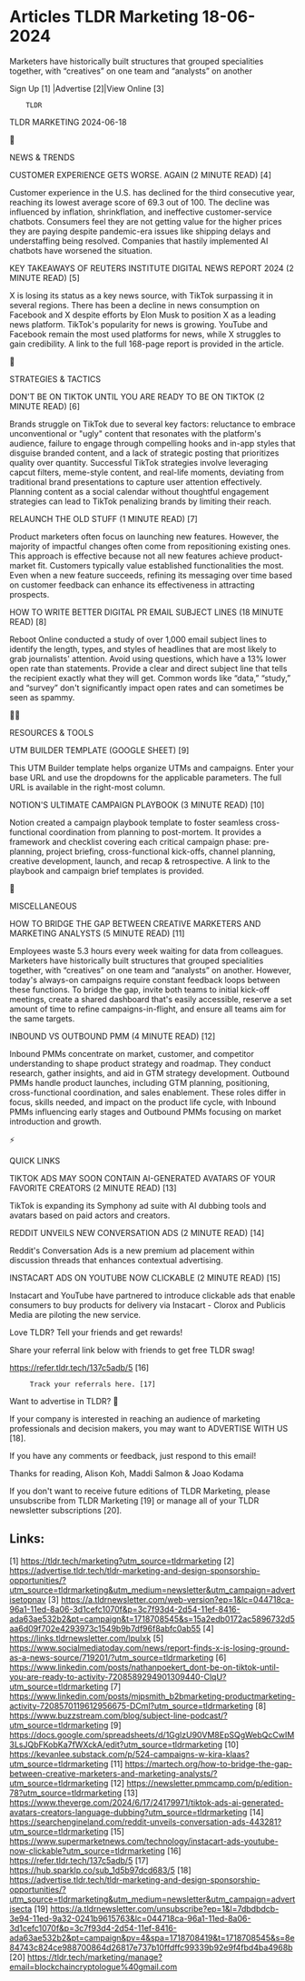 # Articles TLDR Marketing 18-06-2024

Marketers have historically built structures that grouped specialities
together, with “creatives” on one team and “analysts” on
another  

 Sign Up [1] |Advertise [2]|View Online [3] 

		TLDR 

TLDR MARKETING 2024-06-18

📱 

NEWS & TRENDS

 CUSTOMER EXPERIENCE GETS WORSE. AGAIN (2 MINUTE READ) [4] 

 Customer experience in the U.S. has declined for the third
consecutive year, reaching its lowest average score of 69.3 out of
100. The decline was influenced by inflation, shrinkflation, and
ineffective customer-service chatbots. Consumers feel they are not
getting value for the higher prices they are paying despite
pandemic-era issues like shipping delays and understaffing being
resolved. Companies that hastily implemented AI chatbots have worsened
the situation. 

 KEY TAKEAWAYS OF REUTERS INSTITUTE DIGITAL NEWS REPORT 2024 (2 MINUTE
READ) [5] 

 X is losing its status as a key news source, with TikTok surpassing
it in several regions. There has been a decline in news consumption on
Facebook and X despite efforts by Elon Musk to position X as a leading
news platform. TikTok's popularity for news is growing. YouTube and
Facebook remain the most used platforms for news, while X struggles to
gain credibility. A link to the full 168-page report is provided in
the article. 

🚀 

STRATEGIES & TACTICS

 DON'T BE ON TIKTOK UNTIL YOU ARE READY TO BE ON TIKTOK (2 MINUTE
READ) [6] 

 Brands struggle on TikTok due to several key factors: reluctance to
embrace unconventional or "ugly" content that resonates with the
platform's audience, failure to engage through compelling hooks and
in-app styles that disguise branded content, and a lack of strategic
posting that prioritizes quality over quantity. Successful TikTok
strategies involve leveraging capcut filters, meme-style content, and
real-life moments, deviating from traditional brand presentations to
capture user attention effectively. Planning content as a social
calendar without thoughtful engagement strategies can lead to TikTok
penalizing brands by limiting their reach. 

 RELAUNCH THE OLD STUFF (1 MINUTE READ) [7] 

 Product marketers often focus on launching new features. However, the
majority of impactful changes often come from repositioning existing
ones. This approach is effective because not all new features achieve
product-market fit. Customers typically value established
functionalities the most. Even when a new feature succeeds, refining
its messaging over time based on customer feedback can enhance its
effectiveness in attracting prospects. 

 HOW TO WRITE BETTER DIGITAL PR EMAIL SUBJECT LINES (18 MINUTE READ)
[8] 

 Reboot Online conducted a study of over 1,000 email subject lines to
identify the length, types, and styles of headlines that are most
likely to grab journalists' attention. Avoid using questions, which
have a 13% lower open rate than statements. Provide a clear and direct
subject line that tells the recipient exactly what they will get.
Common words like “data,” “study,” and “survey” don't
significantly impact open rates and can sometimes be seen as spammy. 

🧑‍💻 

RESOURCES & TOOLS

 UTM BUILDER TEMPLATE (GOOGLE SHEET) [9] 

 This UTM Builder template helps organize UTMs and campaigns. Enter
your base URL and use the dropdowns for the applicable parameters. The
full URL is available in the right-most column. 

 NOTION'S ULTIMATE CAMPAIGN PLAYBOOK (3 MINUTE READ) [10] 

 Notion created a campaign playbook template to foster seamless
cross-functional coordination from planning to post-mortem. It
provides a framework and checklist covering each critical campaign
phase: pre-planning, project briefing, cross-functional kick-offs,
channel planning, creative development, launch, and recap &
retrospective. A link to the playbook and campaign brief templates is
provided. 

🎁 

MISCELLANEOUS

 HOW TO BRIDGE THE GAP BETWEEN CREATIVE MARKETERS AND MARKETING
ANALYSTS (5 MINUTE READ) [11] 

 Employees waste 5.3 hours every week waiting for data from
colleagues. Marketers have historically built structures that grouped
specialities together, with “creatives” on one team and
“analysts” on another. However, today's always-on campaigns
require constant feedback loops between these functions. To bridge the
gap, invite both teams to initial kick-off meetings, create a shared
dashboard that's easily accessible, reserve a set amount of time to
refine campaigns-in-flight, and ensure all teams aim for the same
targets. 

 INBOUND VS OUTBOUND PMM (4 MINUTE READ) [12] 

 Inbound PMMs concentrate on market, customer, and competitor
understanding to shape product strategy and roadmap. They conduct
research, gather insights, and aid in GTM strategy development.
Outbound PMMs handle product launches, including GTM planning,
positioning, cross-functional coordination, and sales enablement.
These roles differ in focus, skills needed, and impact on the product
life cycle, with Inbound PMMs influencing early stages and Outbound
PMMs focusing on market introduction and growth. 

⚡ 

QUICK LINKS

 TIKTOK ADS MAY SOON CONTAIN AI-GENERATED AVATARS OF YOUR FAVORITE
CREATORS (2 MINUTE READ) [13] 

 TikTok is expanding its Symphony ad suite with AI dubbing tools and
avatars based on paid actors and creators. 

 REDDIT UNVEILS NEW CONVERSATION ADS (2 MINUTE READ) [14] 

 Reddit's Conversation Ads is a new premium ad placement within
discussion threads that enhances contextual advertising. 

 INSTACART ADS ON YOUTUBE NOW CLICKABLE (2 MINUTE READ) [15] 

 Instacart and YouTube have partnered to introduce clickable ads that
enable consumers to buy products for delivery via Instacart - Clorox
and Publicis Media are piloting the new service. 

Love TLDR? Tell your friends and get rewards!

 Share your referral link below with friends to get free TLDR swag! 

 https://refer.tldr.tech/137c5adb/5 [16] 

		 Track your referrals here. [17] 

Want to advertise in TLDR? 📰

 If your company is interested in reaching an audience of marketing
professionals and decision makers, you may want to ADVERTISE WITH US
[18]. 

 If you have any comments or feedback, just respond to this email! 

Thanks for reading, 
Alison Koh, Maddi Salmon & Joao Kodama 

If you don't want to receive future editions of TLDR Marketing, please
unsubscribe from TLDR Marketing [19] or manage all of your TLDR
newsletter subscriptions [20]. 

 

Links:
------
[1] https://tldr.tech/marketing?utm_source=tldrmarketing
[2] https://advertise.tldr.tech/tldr-marketing-and-design-sponsorship-opportunities/?utm_source=tldrmarketing&utm_medium=newsletter&utm_campaign=advertisetopnav
[3] https://a.tldrnewsletter.com/web-version?ep=1&lc=044718ca-96a1-11ed-8a06-3d1cefc1070f&p=3c7f93d4-2d54-11ef-8416-ada63ae532b2&pt=campaign&t=1718708545&s=15a2edb0172ac5896732d5aa6d09f702e4293973c1549b9b7df96f8abfc0ab55
[4] https://links.tldrnewsletter.com/lpuIxk
[5] https://www.socialmediatoday.com/news/report-finds-x-is-losing-ground-as-a-news-source/719201/?utm_source=tldrmarketing
[6] https://www.linkedin.com/posts/nathanpoekert_dont-be-on-tiktok-until-you-are-ready-to-activity-7208589294901309440-ClqU?utm_source=tldrmarketing
[7] https://www.linkedin.com/posts/mjpsmith_b2bmarketing-productmarketing-activity-7208570119612956675-DCml?utm_source=tldrmarketing
[8] https://www.buzzstream.com/blog/subject-line-podcast/?utm_source=tldrmarketing
[9] https://docs.google.com/spreadsheets/d/1GglzU90VM8EpSQgWebQcCwIM3LsJQbFKobKa7fWXckA/edit?utm_source=tldrmarketing
[10] https://kevanlee.substack.com/p/524-campaigns-w-kira-klaas?utm_source=tldrmarketing
[11] https://martech.org/how-to-bridge-the-gap-between-creative-marketers-and-marketing-analysts/?utm_source=tldrmarketing
[12] https://newsletter.pmmcamp.com/p/edition-78?utm_source=tldrmarketing
[13] https://www.theverge.com/2024/6/17/24179971/tiktok-ads-ai-generated-avatars-creators-language-dubbing?utm_source=tldrmarketing
[14] https://searchengineland.com/reddit-unveils-conversation-ads-443281?utm_source=tldrmarketing
[15] https://www.supermarketnews.com/technology/instacart-ads-youtube-now-clickable?utm_source=tldrmarketing
[16] https://refer.tldr.tech/137c5adb/5
[17] https://hub.sparklp.co/sub_1d5b97dcd683/5
[18] https://advertise.tldr.tech/tldr-marketing-and-design-sponsorship-opportunities/?utm_source=tldrmarketing&utm_medium=newsletter&utm_campaign=advertisecta
[19] https://a.tldrnewsletter.com/unsubscribe?ep=1&l=7dbdbdcb-3e94-11ed-9a32-0241b9615763&lc=044718ca-96a1-11ed-8a06-3d1cefc1070f&p=3c7f93d4-2d54-11ef-8416-ada63ae532b2&pt=campaign&pv=4&spa=1718708419&t=1718708545&s=8e84743c824ce988700864d26817e737b10ffdffc99339b92e9f4fbd4ba4968b
[20] https://tldr.tech/marketing/manage?email=blockchaincryptologue%40gmail.com